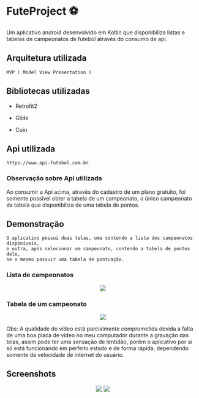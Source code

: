 # FuteProject ⚽
Um aplicativo android desenvolvido em Kotlin que disponibiliza listas e tabelas de campeonatos de futebol através do consumo de api.


## Arquitetura utilizada
    MVP ( Model View Presentation )

## Bibliotecas utilizadas

- Retrofit2

- Glide

- Coin

## Api utilizada

    https://www.api-futebol.com.br
    
### Observação sobre Api utilizada

Ao consumir a Api acima, através do cadastro de um plano gratuito, foi somente possível obter a tabela de um campeonato, o único campeonato da tabela que disponibiliza de uma tabela de pontos.


## Demonstração
    O aplicativo possui duas telas, uma contendo a lista dos campeonatos disponíveis, 
    e outra, após selecionar um campeonato, contendo a tabela de pontos dele, 
    se o mesmo possuir uma tabela de pontuação.
    
### Lista de campeonatos
<p align="center">
    <img src="toReadMe/Assets/Lista.gif"> 
</p>


### Tabela de um campeonato
<p align="center">
   <img src="toReadMe/Assets/Tabela.gif">
</p>
    Obs: A qualidade do vídeo está parcialmente comprometida devida a falta de uma boa placa de video no meu computador durante a gravação das telas, assim pode ter    uma sensação de lentidão, porém o aplicativo por si só está funcionando em perfeito estado e de forma rápida, dependendo somente da velocidade de internet do usuário.

## Screenshots
<p align="center">
   <img src="toReadMe/Assets/ListaCamps.png">
   <img src="toReadMe/Assets/TabelaCamp.png">
</p>
